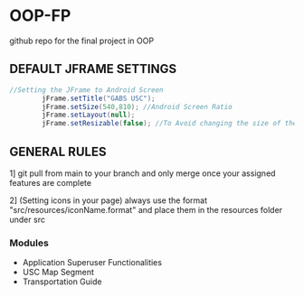# OOP-FP
github repo for the final project in OOP

## DEFAULT JFRAME SETTINGS
```java
//Setting the JFrame to Android Screen
		jFrame.setTitle("GABS USC");
		jFrame.setSize(540,810); //Android Screen Ratio
		jFrame.setLayout(null);
		jFrame.setResizable(false); //To Avoid changing the size of the screen
```
## GENERAL RULES
1] git pull from main to your branch and only merge once your assigned features are complete

2] (Setting icons in your page) always use the format "src/resources/iconName.format" and place them in the resources folder under src

### Modules
- Application Superuser Functionalities
- USC Map Segment
- Transportation Guide

